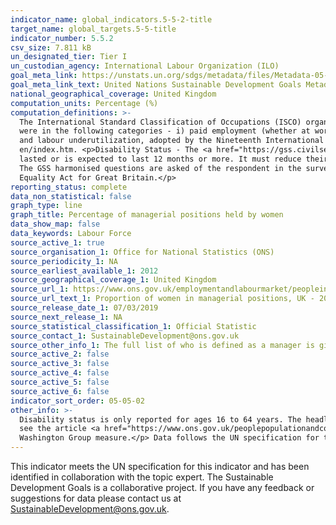```yaml
---
indicator_name: global_indicators.5-5-2-title
target_name: global_targets.5-5-title
indicator_number: 5.5.2
csv_size: 7.811 kB
un_designated_tier: Tier I
un_custodian_agency: International Labour Organization (ILO)
goal_meta_link: https://unstats.un.org/sdgs/metadata/files/Metadata-05-05-02.pdf
goal_meta_link_text: United Nations Sustainable Development Goals Metadata (PDF 372 KB)
national_geographical_coverage: United Kingdom 
computation_units: Percentage (%)
computation_definitions: >-
  The International Standard Classification of Occupations (ISCO) organizes jobs into a clearly defined set of groups according to the tasks and duties undertaken in the job. Employed persons are all persons of working age who during a specified brief period, such as one week or one day,
  were in the following categories - i) paid employment (whether at work or with a job but not at work), or  ii) self-employment (whether at work or with an enterprise but not at work). For more detailed information, please refer to the Resolution concerning statistics of work, employment
  and labour underutilization, adopted by the Nineteenth International Conference of Labour Statisticians (October 2013) - http://ilo.org/global/statistics-and-databases/standards-and-guidelines/resolutions-adopted-byinternational-conferences-of-labour-statisticians/WCMS_230304/lang--
  en/index.htm. <p>Disability Status - The <a href="https://gss.civilservice.gov.uk/policy-store/measuring-disability-for-the-equality-act-2010/">(GSS) harmonised "core" definition</a> identifies a person as disabled if they have a physical or mental health condition or illness that has
  lasted or is expected to last 12 months or more. It must reduce their ability to carry-out day-to-day activities. It is important to note that a person who has a long-term illness that does not reduce their ability to carry-out day-to-day activities is not disabled under the definition.
  The GSS harmonised questions are asked of the respondent in the survey, meaning that disability status is self-reported. The GSS definition is designed to reflect the definitions that appear in legal terms in the Disability Discrimination Act 1995 (DDA) for Northern Ireland and the 2010
  Equality Act for Great Britain.</p>
reporting_status: complete
data_non_statistical: false
graph_type: line
graph_title: Percentage of managerial positions held by women
data_show_map: false
data_keywords: Labour Force
source_active_1: true
source_organisation_1: Office for National Statistics (ONS)
source_periodicity_1: NA
source_earliest_available_1: 2012
source_geographical_coverage_1: United Kingdom
source_url_1: https://www.ons.gov.uk/employmentandlabourmarket/peopleinwork/employmentandemployeetypes/adhocs/009741proportionofwomeninmanagerialpositionsuk2012to2017
source_url_text_1: Proportion of women in managerial positions, UK - 2012 to 2017
source_release_date_1: 07/03/2019
source_next_release_1: NA
source_statistical_classification_1: Official Statistic
source_contact_1: SustainableDevelopment@ons.gov.uk
source_other_info_1: The full list of who is defined as a manager is given in Annex 1 of the data source.
source_active_2: false
source_active_3: false
source_active_4: false
source_active_5: false
source_active_6: false
indicator_sort_order: 05-05-02
other_info: >-
  Disability status is only reported for ages 16 to 64 years. The headline and all other disaggregations cover ages 16 years and over. <p>The Washington Group on Disability Statistics are often used to provide a cross-nationally comparable population-based measures of disability. Please
  see the article <a href="https://www.ons.gov.uk/peoplepopulationandcommunity/healthandsocialcare/disability/articles/measuringdisabilitycomparingapproaches/2019-08-06">Measuring disability - comparing approaches</a> for a comparison between the GSS Harmonised measure (used here) and the
  Washington Group measure.</p> Data follows the UN specification for this indicator. This indicator has been identified in collaboration with topic experts.
---
```

This indicator meets the UN specification for this indicator and has been identified in collaboration with the topic expert. The Sustainable Development Goals is a collaborative project. If you have any feedback or suggestions for data please contact us at SustainableDevelopment@ons.gov.uk.